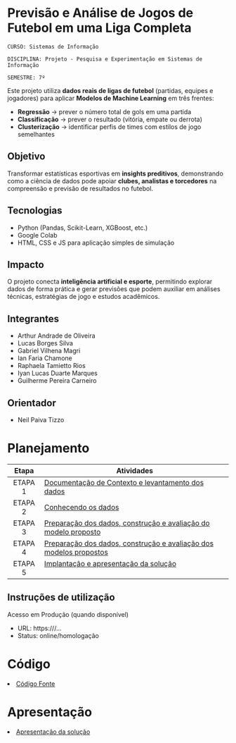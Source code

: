# Previsão e Análise de Jogos de Futebol em uma Liga Completa

`CURSO: Sistemas de Informação`

`DISCIPLINA: Projeto - Pesquisa e Experimentação em Sistemas de Informação`

`SEMESTRE: 7º`

Este projeto utiliza **dados reais de ligas de futebol** (partidas, equipes e jogadores) para aplicar **Modelos de Machine Learning** em três frentes:

- **Regressão** → prever o número total de gols em uma partida
- **Classificação** → prever o resultado (vitória, empate ou derrota)  
- **Clusterização** → identificar perfis de times com estilos de jogo semelhantes  

## Objetivo
Transformar estatísticas esportivas em **insights preditivos**, demonstrando como a ciência de dados pode apoiar **clubes, analistas e torcedores** na compreensão e previsão de resultados no futebol.

## Tecnologias
- Python (Pandas, Scikit-Learn, XGBoost, etc.)  
- Google Colab  
- HTML, CSS e JS para aplicação simples de simulação 

## Impacto
O projeto conecta **inteligência artificial e esporte**, permitindo explorar dados de forma prática e gerar previsões que podem auxiliar em análises técnicas, estratégias de jogo e estudos acadêmicos.

## Integrantes

* Arthur Andrade de Oliveira
* Lucas Borges Silva
* Gabriel Vilhena Magri
* Ian Faria Chamone
* Raphaela Tamietto Rios
* Iyan Lucas Duarte Marques
* Guilherme Pereira Carneiro

## Orientador

* Neil Paiva Tizzo

# Planejamento

| Etapa         | Atividades |
|  :----:   | ----------- |
| ETAPA 1         |[Documentação de Contexto e levantamento dos dados](docs/contexto.md) <br> |
| ETAPA 2         |[Conhecendo os dados](docs/conhecendo-dados.md) <br> |
| ETAPA 3         |[Preparação dos dados, construção e avaliação do modelo proposto](docs/construindo-modelo.md) |
| ETAPA 4         |[Preparação dos dados, construção e avaliação dos modelos propostos](docs/construindo-modelos.md) |
| ETAPA 5         |[Implantação e apresentação da solução](docs/implantação-apresentacao.md) <br>  |
## Instruções de utilização

Acesso em Produção (quando disponível)
* URL: https://<seu-dominio>/...
* Status: online/homologação

# Código

<li><a href="src/README.md"> Código Fonte</a></li>

# Apresentação

<li><a href="presentation/README.md"> Apresentação da solução</a></li>
